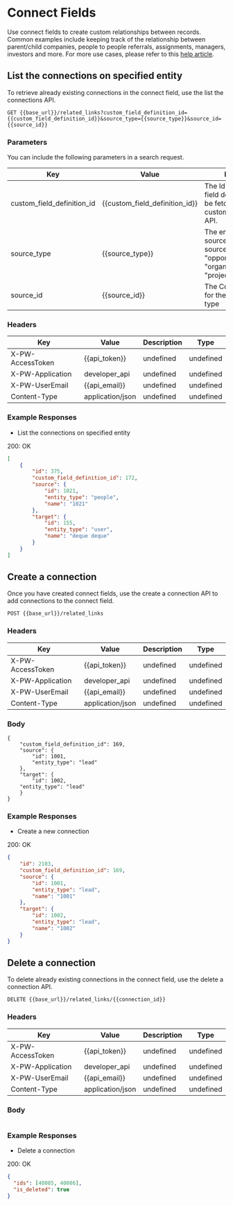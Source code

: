 # Connect Fields

Use connect fields to create custom relationships between records. Common examples include keeping track of the relationship between parent/child companies, people to people referrals, assignments, managers, investors and more. For more use cases, please refer to this [help article](https://support.copper.com/hc/en-us/articles/360001739248-Working-with-Connect-Fields).

## List the connections on specified entity
To retrieve already existing connections in the connect field, use the list the connections API.

```GET {{base_url}}/related_links?custom_field_definition_id={{custom_field_definition_id}}&source_type={{source_type}}&source_id={{source_id}}```

### Parameters

You can include the following parameters in a search request.

Key | Value | Description
--- | --- | ---
custom_field_definition_id | {{custom_field_definition_id}} | The Id of the custom field definition. This can be fetched by the custom_field_definitions API.
source_type | {{source_type}} | The entity type of the source. Supported sources: "people", "opportunity", "lead", "organization", "project", "user"
source_id | {{source_id}} | The Copper record id for the specified entity type
### Headers

Key | Value | Description | Type
--- | --- | --- | ---
X-PW-AccessToken | {{api_token}} | undefined | undefined
X-PW-Application | developer_api | undefined | undefined
X-PW-UserEmail | {{api_email}} | undefined | undefined
Content-Type | application/json | undefined | undefined
### Example Responses

- List the connections on specified entity

200: OK
```json
[
    {
        "id": 375,
        "custom_field_definition_id": 172,
        "source": {
            "id": 1021,
            "entity_type": "people",
            "name": "1021"
        },
        "target": {
            "id": 155,
            "entity_type": "user",
            "name": "deque deque"
        }
    }
]
```

## Create a connection
Once you have created connect fields, use the create a connection API to add connections to the connect field.

```POST {{base_url}}/related_links```

### Headers

Key | Value | Description | Type
--- | --- | --- | ---
X-PW-AccessToken | {{api_token}} | undefined | undefined
X-PW-Application | developer_api | undefined | undefined
X-PW-UserEmail | {{api_email}} | undefined | undefined
Content-Type | application/json | undefined | undefined
### Body

```
{
    "custom_field_definition_id": 169, 
    "source": {
        "id": 1001,
        "entity_type": "lead"
    }, 
    "target": {
    	"id": 1002, 
    "entity_type": "lead"
    }
}

```
### Example Responses

- Create a new connection

200: OK
```json
{
    "id": 2103,
    "custom_field_definition_id": 169,
    "source": {
        "id": 1001,
        "entity_type": "lead",
        "name": "1001"
    },
    "target": {
        "id": 1002,
        "entity_type": "lead",
        "name": "1002"
    }
}
```

## Delete a connection
To delete already existing connections in the connect field, use the delete a connection API.

```DELETE {{base_url}}/related_links/{{connection_id}}```

### Headers

Key | Value | Description | Type
--- | --- | --- | ---
X-PW-AccessToken | {{api_token}} | undefined | undefined
X-PW-Application | developer_api | undefined | undefined
X-PW-UserEmail | {{api_email}} | undefined | undefined
Content-Type | application/json | undefined | undefined
### Body

```

```
### Example Responses

- Delete a connection

200: OK
```json
{
  "ids": [40085, 40086],
  "is_deleted": true
}
```